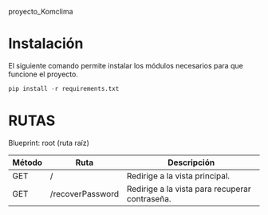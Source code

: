 proyecto_Komclima

# Instalación

El siguiente comando permite instalar los módulos necesarios para que funcione el proyecto.

```python
pip install -r requirements.txt
```

# RUTAS

Blueprint: root (ruta raíz)

| Método | Ruta | Descripción |
| --- | --- | --- |
| GET | / | Redirige a la vista principal. |
| GET | /recoverPassword | Redirige a la vista para recuperar contraseña. | 